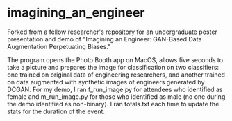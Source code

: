 # imagining_an_engineer

Forked from a fellow researcher's repository for an undergraduate poster presentation and demo of "Imagining an Engineer: GAN-Based Data Augmentation Perpetuating Biases."

The program opens the Photo Booth app on MacOS, allows five seconds to take a picture and prepares the image for classification on two classifiers: one trained on original data of engineering researchers, and another trained on data augmented with synthetic images of engineers generated by DCGAN.
For my demo, I ran f_run_image.py for attendees who identified as female and m_run_image.py for those who identified as male (no one during the demo identified as non-binary). I ran totals.txt each time to update the stats for the duration of the event.
